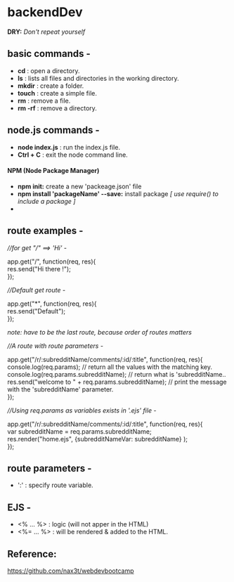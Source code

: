 # backendDev

**DRY:** *Don't repeat yourself*

## basic commands -
* **cd** : open a  directory.
* **ls** : lists all files and directories in the working directory.
* **mkdir** : create a folder.
* **touch** : create a simple file.
* **rm** : remove a file.
* **rm -rf** : remove a directory.


## node.js commands -
* **node index.js** : run the index.js file.
* **Ctrl + C** : exit the node command line.

#### NPM (Node Package Manager)
* **npm init:** create a new 'packeage.json' file 
* **npm install 'packageName' --save:** install package  *[ use require() to include a package ]*
* 

## route examples -

*//for get "/" ==> 'Hi' -*  <br />

app.get("/", function(req, res){ <br />
	res.send("Hi there !"); <br />
}); 


*//Default get route -* <br />

app.get("*", function(req, res){ <br />
	res.send("Default"); <br />
}); <br />

*note: have to be the last route, because order of routes matters*


*//A route with route parameters -* <br />

app.get("/r/:subredditName/comments/:id/:title", function(req, res){ <br />
	console.log(req.params); // return all the values with the matching key. <br />
	console.log(req.params.subredditName); // return what is 'subredditName.. <br />
	res.send("welcome to " + req.params.subredditName); // print the message with the 'subredditName' parameter. <br />
});


*//Using req.params as variables exists in '.ejs' file -* <br />

app.get("/r/:subredditName/comments/:id/:title", function(req, res){ <br />
	var subredditName = req.params.subredditName; <br />
	res.render("home.ejs", {subredditNameVar: subredditName} ); <br />
});


## route parameters -
* ':' : specify route variable.


## EJS -
* <%  ... %>  : logic (will not apper in the HTML)
* <%= ... %>  : will be rendered & added to the HTML.

## Reference:
https://github.com/nax3t/webdevbootcamp

